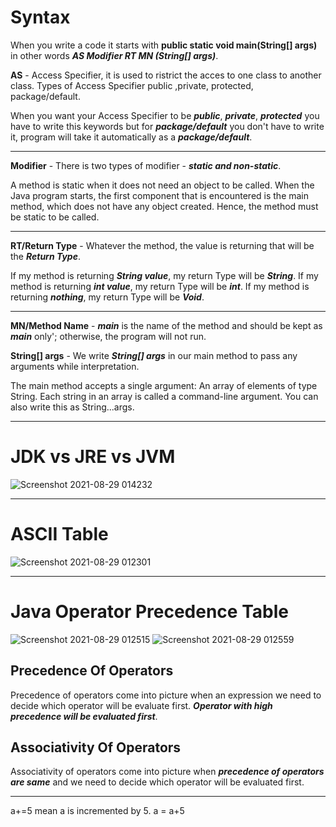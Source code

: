 # Syntax
When you write a code it starts with
**public static void main(String[] args)** in other words ***AS Modifier RT MN (String[] args)***.

**AS** - Access Specifier, it is used to ristrict the acces to one class to another class. Types of Access Specifier public ,private, protected, package/default.

When you want your Access Specifier to be ***public***, ***private***, ***protected*** you have to write this keywords but for ***package/default*** you don't have to write it,
program will take it automatically as a ***package/default***.
***
**Modifier** - There is two types of modifier - ***static and non-static***.

A method is static when it does not need an object to be called. When the Java program starts, the first component that is encountered is the main method, which does not have any object created. Hence, the method must be static to be called.
***
**RT/Return Type** - Whatever the method, the value is returning that will be the ***Return Type***.

If my method is returning ***String value***, my return Type will be ***String***.
If my method is returning ***int value***, my return Type will be ***int***.
If my method is returning ***nothing***, my return Type will be ***Void***.
***
**MN/Method Name** - ***main*** is the name of the method and should be kept as ***main*** only'; otherwise, the program will not run.

**String[] args** - We write ***String[] args*** in our main method to pass any arguments while interpretation.

The main method accepts a single argument: An array of elements of type String. Each string in an array is called a command-line argument. You can also write this as String...args.
___
# JDK vs JRE vs JVM

![Screenshot 2021-08-29 014232](https://user-images.githubusercontent.com/88551711/131231236-bb3e83a0-ffde-46e3-9e53-644dc1502d95.png)
___
# ASCII Table

![Screenshot 2021-08-29 012301](https://user-images.githubusercontent.com/88551711/131231255-f1ddca65-8467-446e-a0d3-56212a9d117e.png)
___
# Java Operator Precedence Table

![Screenshot 2021-08-29 012515](https://user-images.githubusercontent.com/88551711/131231266-6a4f978c-2162-4133-9129-73f72933b00b.png)
![Screenshot 2021-08-29 012559](https://user-images.githubusercontent.com/88551711/131231268-0088c8e2-6323-4b70-ac7d-8f951b3757c4.png)

## Precedence Of Operators
Precedence of operators come into picture when an expression we need to decide which operator will be evaluate first. ***Operator with high precedence will be evaluated first***.
## Associativity Of Operators
Associativity of operators come into picture when ***precedence of operators are same*** and we need to decide which operator will be evaluated first.
___
a+=5 mean a is incremented by 5. a = a+5  
